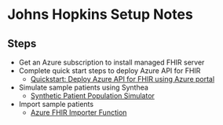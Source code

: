 # Johns Hopkins Setup Notes

## Steps
* Get an Azure subscription to install managed FHIR server
* Complete quick start steps to deploy Azure API for FHIR
  * [Quickstart: Deploy Azure API for FHIR using Azure portal](https://docs.microsoft.com/en-us/azure/healthcare-apis/fhir-paas-portal-quickstart)
* Simulate sample patients using Synthea
  * [Synthetic Patient Population Simulator](https://github.com/synthetichealth/synthea)
* Import sample patients 
  * [Azure FHIR Importer Function](https://github.com/microsoft/fhir-server-samples/tree/master/src/FhirImporter)
